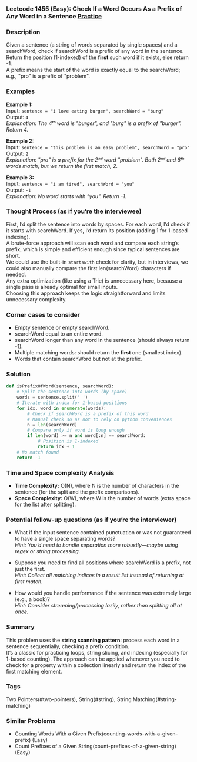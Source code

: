 ### Leetcode 1455 (Easy): Check If a Word Occurs As a Prefix of Any Word in a Sentence [Practice](https://leetcode.com/problems/check-if-a-word-occurs-as-a-prefix-of-any-word-in-a-sentence)

### Description  
Given a sentence (a string of words separated by single spaces) and a searchWord, check if searchWord is a prefix of any word in the sentence. Return the position (1-indexed) of the **first** such word if it exists, else return -1.  
A prefix means the start of the word is exactly equal to the searchWord; e.g., "pro" is a prefix of "problem".  

### Examples  

**Example 1:**  
Input: `sentence = "i love eating burger", searchWord = "burg"`  
Output: `4`  
*Explanation: The 4ᵗʰ word is "burger", and "burg" is a prefix of "burger". Return 4.*

**Example 2:**  
Input: `sentence = "this problem is an easy problem", searchWord = "pro"`  
Output: `2`  
*Explanation: "pro" is a prefix for the 2ⁿᵈ word "problem". Both 2ⁿᵈ and 6ᵗʰ words match, but we return the first match, 2.*

**Example 3:**  
Input: `sentence = "i am tired", searchWord = "you"`  
Output: `-1`  
*Explanation: No word starts with "you". Return -1.*

### Thought Process (as if you’re the interviewee)  
First, I’d split the sentence into words by spaces. For each word, I’d check if it starts with searchWord. If yes, I’d return its position (adding 1 for 1-based indexing).  
A brute-force approach will scan each word and compare each string’s prefix, which is simple and efficient enough since typical sentences are short.  
We could use the built-in `startswith` check for clarity, but in interviews, we could also manually compare the first len(searchWord) characters if needed.  
Any extra optimization (like using a Trie) is unnecessary here, because a single pass is already optimal for small inputs.  
Choosing this approach keeps the logic straightforward and limits unnecessary complexity.

### Corner cases to consider  
- Empty sentence or empty searchWord.  
- searchWord equal to an entire word.  
- searchWord longer than any word in the sentence (should always return -1).  
- Multiple matching words: should return the **first** one (smallest index).  
- Words that contain searchWord but not at the prefix.

### Solution

```python
def isPrefixOfWord(sentence, searchWord):
    # Split the sentence into words (by space)
    words = sentence.split(' ')
    # Iterate with index for 1-based positions
    for idx, word in enumerate(words):
        # Check if searchWord is a prefix of this word
        # Manual check so as not to rely on python conveniences
        n = len(searchWord)
        # Compare only if word is long enough
        if len(word) >= n and word[:n] == searchWord:
            # Position is 1-indexed
            return idx + 1
    # No match found
    return -1
```

### Time and Space complexity Analysis  

- **Time Complexity:** O(N), where N is the number of characters in the sentence (for the split and the prefix comparisons).
- **Space Complexity:** O(W), where W is the number of words (extra space for the list after splitting).

### Potential follow-up questions (as if you’re the interviewer)  

- What if the input sentence contained punctuation or was not guaranteed to have a single space separating words?  
  *Hint: You’d need to handle separation more robustly—maybe using regex or string processing.*

- Suppose you need to find all positions where searchWord is a prefix, not just the first.  
  *Hint: Collect all matching indices in a result list instead of returning at first match.*

- How would you handle performance if the sentence was extremely large (e.g., a book)?  
  *Hint: Consider streaming/processing lazily, rather than splitting all at once.*

### Summary
This problem uses the **string scanning pattern**: process each word in a sentence sequentially, checking a prefix condition.  
It’s a classic for practicing loops, string slicing, and indexing (especially for 1-based counting). The approach can be applied whenever you need to check for a property within a collection linearly and return the index of the first matching element.

### Tags
Two Pointers(#two-pointers), String(#string), String Matching(#string-matching)

### Similar Problems
- Counting Words With a Given Prefix(counting-words-with-a-given-prefix) (Easy)
- Count Prefixes of a Given String(count-prefixes-of-a-given-string) (Easy)